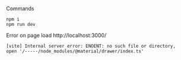 Commands

```shell
npm i
npm run dev
```

Error on page load http://localhost:3000/

```
[vite] Internal server error: ENOENT: no such file or directory,
open '/-----/node_modules/@material/drawer/index.ts'
```
